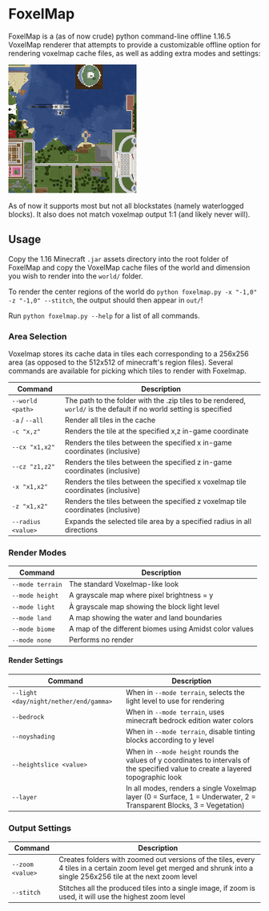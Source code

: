 # FoxelMap

FoxelMap is a (as of now crude) python command-line offline 1.16.5 VoxelMap renderer that attempts to provide a customizable offline option for rendering voxelmap cache files, as well as adding extra modes and settings:

![example](debug_render_tile.png)

As of now it supports most but not all blockstates (namely waterlogged blocks). It also does not match voxelmap output 1:1 (and likely never will).

## Usage

Copy the 1.16 Minecraft `.jar` assets directory into the root folder of FoxelMap and copy the VoxelMap cache files of the world and dimension you wish to render into the `world/` folder.

To render the center regions of the world do `python foxelmap.py -x "-1,0" -z "-1,0" --stitch`, the output should then appear in `out/`!

Run `python foxelmap.py --help` for a list of all commands.

### Area Selection

Voxelmap stores its cache data in tiles each corresponding to a 256x256 area (as opposed to the 512x512 of minecraft's region files). Several commands are available for picking which tiles to render with Foxelmap.

| Command            | Description                                                  |
| ------------------ | ------------------------------------------------------------ |
| `--world <path>`   | The path to the folder with the .zip tiles to be rendered, `world/` is the default if no world setting is specified |
| `-a` / `--all`     | Render all tiles in the cache                                |
| `-c "x,z"`         | Renders the tile at the specified x,z in-game coordinate     |
| `--cx "x1,x2"`     | Renders the tiles between the specified x in-game coordinates (inclusive) |
| `--cz "z1,z2"`     | Renders the tiles between the specified z in-game coordinates (inclusive) |
| `-x "x1,x2"`       | Renders the tiles between the specified x voxelmap tile coordinates (inclusive) |
| `-z "x1,x2"`       | Renders the tiles between the specified z voxelmap tile coordinates (inclusive) |
| `--radius <value>` | Expands the selected tile area by a specified radius in all directions |

### Render Modes

| Command          | Description                                             |
| ---------------- | ------------------------------------------------------- |
| `--mode terrain` | The standard Voxelmap-like look                         |
| `--mode height`  | A grayscale map where pixel brightness = y              |
| `--mode light`   | À grayscale map showing the block light level           |
| `--mode land`    | A map showing the water and land boundaries             |
| `--mode biome`   | A map of the different biomes using Amidst color values |
| `--mode none`    | Performs no render                                      |

#### Render Settings

| Command                                | Description                                                  |
| -------------------------------------- | ------------------------------------------------------------ |
| `--light <day/night/nether/end/gamma>` | When in `--mode terrain`, selects the light level to use for rendering |
| `--bedrock`                            | When in `--mode terrain`, uses minecraft bedrock edition water colors |
| `--noyshading`                         | When in `--mode terrain`, disable tinting blocks according to y level |
| `--heightslice <value>`                | When in `--mode height` rounds the values of y coordinates to intervals of the specified value to create a layered topographic look |
| `--layer`                              | In all modes, renders a single Voxelmap layer (0 = Surface, 1 = Underwater, 2 = Transparent Blocks, 3 = Vegetation) |

### Output Settings

| Command          | Description                                                  |
| ---------------- | ------------------------------------------------------------ |
| `--zoom <value>` | Creates folders with zoomed out versions of the tiles, every 4 tiles in a certain zoom level get merged and shrunk into a single 256x256 tile at the next zoom level |
| `--stitch`       | Stitches all the produced tiles into a single image, if zoom is used, it will use the highest zoom level |
